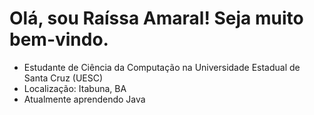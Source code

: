# Olá, sou Raíssa Amaral! Seja muito bem-vindo.

- Estudante de Ciência da Computação na Universidade Estadual de Santa Cruz (UESC)
- Localização: Itabuna, BA
- Atualmente aprendendo Java
